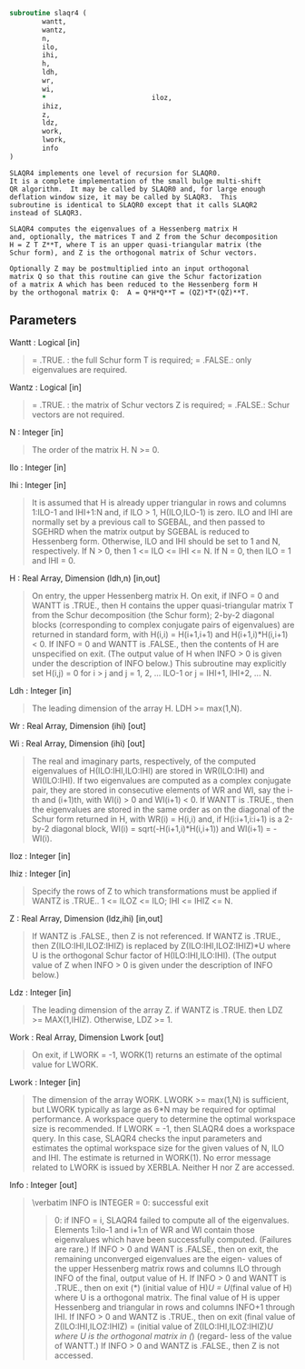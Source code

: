 ```fortran
subroutine slaqr4 (
		wantt,
		wantz,
		n,
		ilo,
		ihi,
		h,
		ldh,
		wr,
		wi,
		*                          iloz,
		ihiz,
		z,
		ldz,
		work,
		lwork,
		info
)
```

    SLAQR4 implements one level of recursion for SLAQR0.
    It is a complete implementation of the small bulge multi-shift
    QR algorithm.  It may be called by SLAQR0 and, for large enough
    deflation window size, it may be called by SLAQR3.  This
    subroutine is identical to SLAQR0 except that it calls SLAQR2
    instead of SLAQR3.

    SLAQR4 computes the eigenvalues of a Hessenberg matrix H
    and, optionally, the matrices T and Z from the Schur decomposition
    H = Z T Z**T, where T is an upper quasi-triangular matrix (the
    Schur form), and Z is the orthogonal matrix of Schur vectors.

    Optionally Z may be postmultiplied into an input orthogonal
    matrix Q so that this routine can give the Schur factorization
    of a matrix A which has been reduced to the Hessenberg form H
    by the orthogonal matrix Q:  A = Q*H*Q**T = (QZ)*T*(QZ)**T.

## Parameters
Wantt : Logical [in]
> = .TRUE. : the full Schur form T is required;
> = .FALSE.: only eigenvalues are required.

Wantz : Logical [in]
> = .TRUE. : the matrix of Schur vectors Z is required;
> = .FALSE.: Schur vectors are not required.

N : Integer [in]
> The order of the matrix H.  N >= 0.

Ilo : Integer [in]

Ihi : Integer [in]
> It is assumed that H is already upper triangular in rows
> and columns 1:ILO-1 and IHI+1:N and, if ILO > 1,
> H(ILO,ILO-1) is zero. ILO and IHI are normally set by a
> previous call to SGEBAL, and then passed to SGEHRD when the
> matrix output by SGEBAL is reduced to Hessenberg form.
> Otherwise, ILO and IHI should be set to 1 and N,
> respectively.  If N > 0, then 1 <= ILO <= IHI <= N.
> If N = 0, then ILO = 1 and IHI = 0.

H : Real Array, Dimension (ldh,n) [in,out]
> On entry, the upper Hessenberg matrix H.
> On exit, if INFO = 0 and WANTT is .TRUE., then H contains
> the upper quasi-triangular matrix T from the Schur
> decomposition (the Schur form); 2-by-2 diagonal blocks
> (corresponding to complex conjugate pairs of eigenvalues)
> are returned in standard form, with H(i,i) = H(i+1,i+1)
> and H(i+1,i)*H(i,i+1) < 0. If INFO = 0 and WANTT is
> .FALSE., then the contents of H are unspecified on exit.
> (The output value of H when INFO > 0 is given under the
> description of INFO below.)
> This subroutine may explicitly set H(i,j) = 0 for i > j and
> j = 1, 2, ... ILO-1 or j = IHI+1, IHI+2, ... N.

Ldh : Integer [in]
> The leading dimension of the array H. LDH >= max(1,N).

Wr : Real Array, Dimension (ihi) [out]

Wi : Real Array, Dimension (ihi) [out]
> The real and imaginary parts, respectively, of the computed
> eigenvalues of H(ILO:IHI,ILO:IHI) are stored in WR(ILO:IHI)
> and WI(ILO:IHI). If two eigenvalues are computed as a
> complex conjugate pair, they are stored in consecutive
> elements of WR and WI, say the i-th and (i+1)th, with
> WI(i) > 0 and WI(i+1) < 0. If WANTT is .TRUE., then
> the eigenvalues are stored in the same order as on the
> diagonal of the Schur form returned in H, with
> WR(i) = H(i,i) and, if H(i:i+1,i:i+1) is a 2-by-2 diagonal
> block, WI(i) = sqrt(-H(i+1,i)*H(i,i+1)) and
> WI(i+1) = -WI(i).

Iloz : Integer [in]

Ihiz : Integer [in]
> Specify the rows of Z to which transformations must be
> applied if WANTZ is .TRUE..
> 1 <= ILOZ <= ILO; IHI <= IHIZ <= N.

Z : Real Array, Dimension (ldz,ihi) [in,out]
> If WANTZ is .FALSE., then Z is not referenced.
> If WANTZ is .TRUE., then Z(ILO:IHI,ILOZ:IHIZ) is
> replaced by Z(ILO:IHI,ILOZ:IHIZ)*U where U is the
> orthogonal Schur factor of H(ILO:IHI,ILO:IHI).
> (The output value of Z when INFO > 0 is given under
> the description of INFO below.)

Ldz : Integer [in]
> The leading dimension of the array Z.  if WANTZ is .TRUE.
> then LDZ >= MAX(1,IHIZ).  Otherwise, LDZ >= 1.

Work : Real Array, Dimension Lwork [out]
> On exit, if LWORK = -1, WORK(1) returns an estimate of
> the optimal value for LWORK.

Lwork : Integer [in]
> The dimension of the array WORK.  LWORK >= max(1,N)
> is sufficient, but LWORK typically as large as 6*N may
> be required for optimal performance.  A workspace query
> to determine the optimal workspace size is recommended.
> If LWORK = -1, then SLAQR4 does a workspace query.
> In this case, SLAQR4 checks the input parameters and
> estimates the optimal workspace size for the given
> values of N, ILO and IHI.  The estimate is returned
> in WORK(1).  No error message related to LWORK is
> issued by XERBLA.  Neither H nor Z are accessed.

Info : Integer [out]
> \verbatim
> INFO is INTEGER
> = 0:  successful exit
> > 0:  if INFO = i, SLAQR4 failed to compute all of
> the eigenvalues.  Elements 1:ilo-1 and i+1:n of WR
> and WI contain those eigenvalues which have been
> successfully computed.  (Failures are rare.)
> If INFO > 0 and WANT is .FALSE., then on exit,
> the remaining unconverged eigenvalues are the eigen-
> values of the upper Hessenberg matrix rows and
> columns ILO through INFO of the final, output
> value of H.
> If INFO > 0 and WANTT is .TRUE., then on exit
> (*)  (initial value of H)*U  = U*(final value of H)
> where U is a orthogonal matrix.  The final
> value of  H is upper Hessenberg and triangular in
> rows and columns INFO+1 through IHI.
> If INFO > 0 and WANTZ is .TRUE., then on exit
> (final value of Z(ILO:IHI,ILOZ:IHIZ)
> =  (initial value of Z(ILO:IHI,ILOZ:IHIZ)*U
> where U is the orthogonal matrix in (*) (regard-
> less of the value of WANTT.)
> If INFO > 0 and WANTZ is .FALSE., then Z is not
> accessed.

